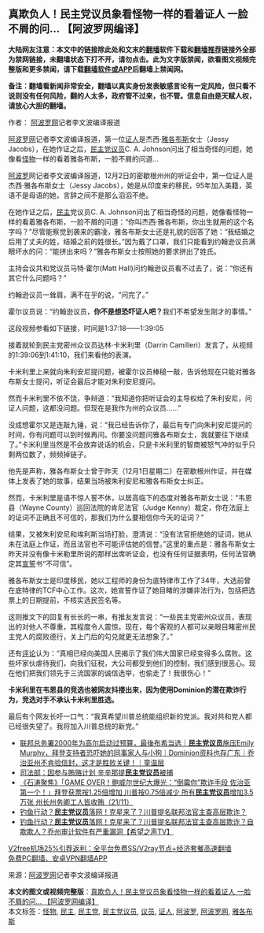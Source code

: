  <h2>真欺负人！民主党议员象看怪物一样的看着证人 一脸不屑的问... 【阿波罗网编译】</h2> <p class="notice"><b>大陆网友注意：本文中的链接除此处和文末的<a href="https://github.com/bannedbook/fanqiang" >翻墙</a>软件下载和<a href="https://github.com/killgcd/justmysocks/blob/master/README.md">翻墙推荐</a>链接外全部为禁网链接，未翻墙状态下打不开，请勿点击。此为文字版禁闻，欲看图文视频完整版和更多禁闻，请下载<a href="https://github.com/bannedbook/fanqiang">翻墙软件或APP</a>后翻墙上禁闻网。</p><p>备注：翻墙看新闻非常安全，翻墙以真实身份发表敏感言论有一定风险，但只看不说则没有任何风险，翻的人太多，政府管不过来，也不管。信息自由是天赋人权，请放心大胆的翻墙。</b></p>  <div class="entry"> <p>作者： <span class='wp_keywordlink_affiliate'><a href="https://www.aboluowang.com/" title="阿波罗网" target="_blank">阿波罗网</a></span>记者李文波编译报道</p> <p id="summary"><a href="https://www.bannedbook.org/bnews/tag/%e9%98%bf%e6%b3%a2%e7%bd%97%e7%bd%91/" class="st_tag internal_tag" rel="tag" title="标签 阿波罗网 下的日志">阿波罗网</a>记者李文波编译报道，第一位<a href="https://www.bannedbook.org/bnews/tag/%E8%AF%81%E4%BA%BA/" class="st_tag internal_tag" rel="tag" title="标签 证人 下的日志">证人</a>是杰西·<a href="https://www.bannedbook.org/bnews/tag/%E9%9B%85%E5%90%84%E5%B8%83%E6%96%AF/" class="st_tag internal_tag" rel="tag" title="标签 雅各布斯 下的日志">雅各布斯</a>女士（Jessy Jacobs），在她作证之后，<a href="https://www.bannedbook.org/bnews/tag/%e6%b0%91%e4%b8%bb%e5%85%9a/" class="st_tag internal_tag" rel="tag" title="标签 民主党 下的日志">民主党</a><a href="https://www.bannedbook.org/bnews/tag/%e8%ae%ae%e5%91%98/" class="st_tag internal_tag" rel="tag" title="标签 议员 下的日志">议员</a>C. A. Johnson问出了相当奇怪的问题，她像看<a href="https://www.bannedbook.org/bnews/tag/%e6%80%aa%e7%89%a9/" class="st_tag internal_tag" rel="tag" title="标签 怪物 下的日志">怪物</a>一样的看着雅各布斯，一脸不屑的问道&#8230;</p> <p><a href="https://www.bannedbook.org/bnews/tag/%E9%98%BF%E6%B3%A2%E7%BD%97/" class="st_tag internal_tag" rel="tag" title="标签 阿波罗 下的日志">阿波罗</a>网记者李文波编译报道，12月2日的密歇根州州的听证会中，第一位证人是杰西·雅各布斯女士（Jessy Jacobs），她是从印度来的移民，95年加入美籍，英语不是母语的她，言辞之间不是那么滔滔不绝。</p> <p>在她作证之后，<a href="https://www.bannedbook.org/bnews/tag/%e6%b0%91%e4%b8%bb/" class="st_tag internal_tag" rel="tag" title="标签 民主 下的日志">民主</a>党议员C. A. Johnson问出了相当奇怪的问题，她像看怪物一样的看着雅各布斯，一脸不屑的问道：“你叫杰西·雅各布斯，你出生就用的这个名字吗？”尽管能察觉到袭来的霸凌，雅各布斯女士还是礼貌的回答了她：“我结婚之后用了丈夫的姓，结婚之前的姓很长。”因为戴了口罩，我们只能看到约翰逊议员满眼坏水的问：“能拼出来吗？”雅各布斯女士按照她的要求拼出了姓氏。</p> <p>主持会议共和党议员马特·霍尔(Matt Hall)问约翰逊议员看不过去了，说：“你还有其它什么问题吗？”</p>  <p>约翰逊议员一耸肩，满不在乎的说，“问完了。”</p> <p>霍尔议员说：“约翰逊议员，<strong>你不是想恐吓证人吧？</strong>我们不希望发生刚才的事情。”</p> <p>这段视频参看如下链接，时间是1:37:18——1:39:05</p> <p></p> <p></p>  <p>接着就轮到民主党密州众议员达林·卡米利里（Darrin Camilleri）发言了，从视频的1:39:06到1:41:10，我们来看他的表演。</p> <p>卡米利里上来就向朱利安尼提问题，被霍尔议员棒槌一敲，告诉他现在只能对雅各布斯女士提问，听证会最后才能对朱利安尼提问。</p> <p>然而卡米利里不依不饶，争辩道：“我知道你把听证会的主导权给了朱利安尼，问证人问题，这都没问题。但现在是我作为州的众议员……”</p> <p>没成想霍尔又是连敲九锤，说：“我已经告诉你了，最后有专门向朱利安尼提问的时间，你有问题可以到时候再问。你要没问题问雅各布斯女士，我就要往下继续了。”卡米利里当然是不会放弃说话的机会，只是卡米利里的智商被怒气冲的似乎只剩两位数了，频频掉链子。</p> <p>他先是声称，雅各布斯女士曾于昨天（12月1日星期二）在密歇根州作证，并在媒体上发表了她的故事，结果当场被朱利安尼和雅各布斯女士纠正。</p>  <p>然而，卡米利里是语不惊人誓不休，以居高临下的态度对雅各布斯女士说：“韦恩县（Wayne County）巡回法院的肯尼法官（Judge Kenny）裁定，你在法庭上的证词不正确且不可信的，那我们为什么要相信你今天的证词？”</p> <p>结果，又被朱利安尼和埃利斯当场打脸，澄清说：“没有法官拒绝她的证词，她从未在法庭上作证，而且法官也不可能评估她的信誉。”这里的重点是：雅各布斯女士昨天并没有像卡米勒里所说的那样出席听证会，也没有任何证据表明，任何法官确定其<span class='wp_keywordlink'><a href="https://www.bannedbook.org/forum5/topic17.html" title="宣誓与预言" target="_blank">宣誓</a></span>书“不可信”。</p> <p>雅各布斯女士是印度移民，她以工程师的身份为底特律市工作了34年，大选前曾在底特律的TCF中心工作。这次，她宣誓作证了她目睹的涉嫌非法行为，包括把选票上的日期提前，不核实选民签名等。</p> <p>这则推文下的回复有长长的一串，有推友发言说：“一些民主党密州众议员，表现出的对他人不尊重，其程度令人震惊。现在，每个客观的人都可以亲眼目睹密州民主党人的腐败德行，关上门后的勾兑就更无法想象了。”</p> <p>还有<span class='wp_keywordlink_affiliate'><a href="https://www.bannedbook.org/bnews/comments/" title="新闻评论" target="_blank">评论</a></span>认为：“真相已经向美国人民揭示了我们伟大国家已经变得多么腐败。这些坏家伙虐待我们，向我们征税，大公司都受到他们的控制，我们感到很恶心。现在他们把我们领先于三流国家的诚信选举，也偷走了！我很伤心！”</p>  <p><strong>卡米利里在韦恩县的竞选也被网友抖搂出来，因为使用Dominion的潜在欺诈行为，竞选对手不承认卡米利里胜选。</strong></p> <p>最后有个网友长吁一口气：“我真希望川普总统能组织新的党派。我对共和党人都已经很失望了。我将加入川普总统的新党。”</p> <ul class='op-related-articles' title='相关阅读'> <li><a href='https://www.bannedbook.org/bnews/taiwannews/20201125/1436958.html' target='_blank'>联邦总务署2000年为高尔启动过预算，最後布希当选｜<b>民主党议员</b>施压Emily Murphy，拜登支持者恐吓她的同事家人与小狗｜Dominion资料也存广东｜乔治亚州不肯验信封，这才是胜败关键！｜童温层</a></li> <li><a href='https://www.bannedbook.org/bnews/cnnews/20201125/1436818.html' target='_blank'>司法部：因参与贿赂计划 辛辛那提<b>民主党议员</b>被捕</a></li> <li><a href='https://www.bannedbook.org/bnews/bannedvideo/20201123/1435358.html' target='_blank'>《石涛聚焦》「GAME OVER！鲍威尔世纪大爆光：“倒霉你”欺诈手段 佐治亚第一个！」拜登获票按1.25倍增加 川普按0.75倍减少 所有<b>民主党议员</b>增加3.5万张 州长州务卿工人皆收贿（21/11）</a></li> <li><a href='https://www.bannedbook.org/bnews/taiwannews/20201121/1434704.html' target='_blank'>钓鱼行动？<b>民主党议员</b>落网！克星来了？川普提名联邦法官主查高层欺诈？</a></li> <li><a href='https://www.bannedbook.org/bnews/cbnews/20201121/1434680.html' target='_blank'>钓鱼行动？<b>民主党议员</b>落网！克星来了？川普提名联邦法官主查高层欺诈？自欺欺人？乔州审计软件有严重漏洞【希望之声TV】</a></li> </ul> <p class="texttj"> <a href="https://github.com/bannedbook/fanqiang/wiki/V2ray%E6%9C%BA%E5%9C%BA" target="_blank">V2free机场25%引荐返利：全平台免费SS/V2ray节点+经济套餐高速翻墙</a><br/> <a href="https://github.com/bannedbook/fanqiang/wiki/%E7%A6%81%E9%97%BB%E7%BD%91%E5%AE%89%E5%8D%93%E7%BF%BB%E5%A2%99%E6%96%B0%E9%97%BBAPP" target="_blank">免费PC翻墙、安卓VPN翻墙APP</a></p><p> 来源：<a href="https://www.aboluowang.com/2020/1205/1530683.html" target="_blank">阿波罗网</a>记者李文波编译报道 </p><a name='sharetosocial'></a>       <div><b>本文的图文或视频完整版</b>：<a href='https://www.bannedbook.org/bnews/topimagenews/20201205/1442375.html'>真欺负人！民主党议员象看怪物一样的看着证人 一脸不屑的问&#8230; 【阿波罗网编译】</a></div>  </div><!--END ENTRY--> <div class="postfooter"> <div>本文标签：<a href="https://www.bannedbook.org/bnews/tag/%e6%80%aa%e7%89%a9/" rel="tag">怪物</a>, <a href="https://www.bannedbook.org/bnews/tag/%e6%b0%91%e4%b8%bb/" rel="tag">民主</a>, <a href="https://www.bannedbook.org/bnews/tag/%e6%b0%91%e4%b8%bb%e5%85%9a/" rel="tag">民主党</a>, <a href="https://www.bannedbook.org/bnews/tag/%E6%B0%91%E4%B8%BB%E5%85%9A%E8%AE%AE%E5%91%98/" rel="tag">民主党议员</a>, <a href="https://www.bannedbook.org/bnews/tag/%e8%ae%ae%e5%91%98/" rel="tag">议员</a>, <a href="https://www.bannedbook.org/bnews/tag/%E8%AF%81%E4%BA%BA/" rel="tag">证人</a>, <a href="https://www.bannedbook.org/bnews/tag/%E9%98%BF%E6%B3%A2%E7%BD%97/" rel="tag">阿波罗</a>, <a href="https://www.bannedbook.org/bnews/tag/%e9%98%bf%e6%b3%a2%e7%bd%97%e7%bd%91/" rel="tag">阿波罗网</a>, <a href="https://www.bannedbook.org/bnews/tag/%E9%9B%85%E5%90%84%E5%B8%83%E6%96%AF/" rel="tag">雅各布斯</a></div>  </div><!--END POSTFOOTER--> 